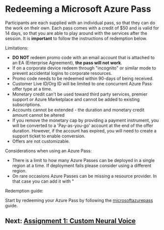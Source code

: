 # Redeeming a Microsoft Azure Pass

Participants are each supplied with an individual pass, so that they can do the work on their own. Each pass comes with a credit of $50 and is valid for 14 days, so that you are able to play around with the services after the session. It is **important** to follow the instructions of redemption below. 

Limitations:
- **DO NOT** redeem promo code with an email account that is attached to an EA (Enterprise Agreement), **the pass will not work**.
- If on a corporate device redeem through "incognito" or similar mode to prevent accidental logins to corporate resources.
- Promo code needs to be redeemed within 90-days of being received.
- Customer Live ID/Org ID will be limited to one concurrent Azure Pass offer type at a time.
- Monetary credit can't be used toward third party services, premier support or Azure Marketplace and cannot be added to existing subscriptions.
- Accounts cannot be extended - the duration and monetary credit amount cannot be altered
- If you remove the monetary cap by providing a payment instrument, you will be converted to a 'Pay-as-you-go' account at the end of the offer duration. However, if the account has expired, you will need to create a support ticket to enable conversion.
- Offers are not customizable.

Considerations when using an Azure Pass: 
- There is a limit to how many Azure Passes can be deployed in a single region at a time. If deployment fails please consider using a different region. 
- On rare occasions Azure Passes can be missing a resource provider. In that case you can add it with "

Redemption guide:

Start by redeeming your Azure Pass by following the [microsoftazurepass](https://www.microsoftazurepass.com/Home/HowTo?Length=5) guide. 


## Next: [Assignment 1: Custom Neural Voice](CustomNeuralVoice.md)